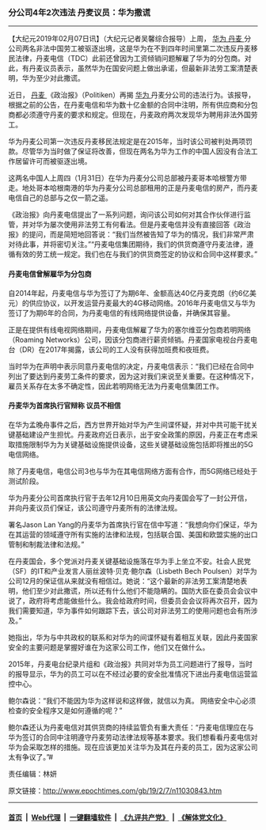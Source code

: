 ### 分公司4年2次违法 丹麦议员：华为撒谎
------------------------

<p>
 【大纪元2019年02月07日讯】（大纪元记者吴馨综合报导）上周，
 <a href="http://www.epochtimes.com/gb/tag/%E5%8D%8E%E4%B8%BA.html">
  华为
 </a>
 <a href="http://www.epochtimes.com/gb/tag/%E4%B8%B9%E9%BA%A6.html">
  丹麦
 </a>
 分公司两名非法中国劳工被驱逐出境，这是华为在不到四年时间里第二次违反丹麦移民法律，丹麦电信（TDC）此前还曾因为工资倾销问题解雇了华为的分包商。对此，有丹麦议员表示，虽然华为在国安问题上做出承诺，但最新非法劳工案清楚表明，华为至少对此撒谎。
</p>
<p>
 近日，
 <a href="http://www.epochtimes.com/gb/tag/%E4%B8%B9%E9%BA%A6.html">
  丹麦
 </a>
 《政治报》（Politiken）再揭
 <a href="http://www.epochtimes.com/gb/tag/%E5%8D%8E%E4%B8%BA.html">
  华为
 </a>
 丹麦分公司的违法行为。该报导，根据之前的公告，在丹麦电信和华为数十亿金额的合同中注明，所有供应商和分包商都必须遵守丹麦的要求和规定。但现在，丹麦政府两次发现华为聘用非法外国劳工。
</p>
<p>
 华为丹麦公司第一次违反丹麦移民法规定是在2015年，当时该公司被判处两项罚款。尽管华为当时做了保证将改善，但现在两名为华为工作的中国人因没有合法工作居留许可而被驱逐出境。
</p>
<p>
 这两名中国人上周四（1月31日）在华为丹麦分公司总部被丹麦哥本哈根警方带走。地处哥本哈根南港的华为丹麦分公司总部租用的正是丹麦电信的房产，而丹麦电信自己的总部与之仅一箭之遥。
</p>
<p>
 《政治报》向丹麦电信提出了一系列问题，询问该公司如何对其合作伙伴进行监管，并对华为屡次使用非法劳工有何看法。但是丹麦电信并没有直接回答《政治报》的提问，而是简短地回答说：“我们当然被告知了华为的情况，我们非常严肃对待此事，并将密切关注。”“丹麦电信集团期待，我们的供货商遵守丹麦法律，遵循有效的劳工统一规定。我们也在与我们的供货商签定的协议和合同中这样要求。”
</p>
<h4>
 丹麦电信曾解雇华为分包商
</h4>
<p>
 自2014年起，丹麦电信与华为签订了为期6年、金额高达40亿丹麦克朗（约6亿美元）的供应协议，以开发运营丹麦最大的4G移动网络。2016年丹麦电信又与华为签订了为期6年的合同，为丹麦电信的有线网络提供设备，并确保其容量。
</p>
<p>
 正是在提供有线电视网络期间，丹麦电信解雇了华为的塞尔维亚分包商若明网络（Roaming Networks）公司，因该分包商进行薪资倾销。丹麦国家电视台丹麦电台（DR）在2017年揭露，该公司的工人没有获得加班费和夜班费。
</p>
<p>
 当时华为在声明中表示同意丹麦电信的决定，丹麦电信表示：“我们已经在合同中列出了要达到丹麦劳工条件的要求，因为这对我们来说至关重要。在这种情况下，雇员关系存在太多不确定性，因此若明网络无法为丹麦电信集团工作。
</p>
<h4>
 丹麦华为首席执行官辩称 议员不相信
</h4>
<p>
 在华为孟晚舟事件之后，西方世界开始对华为产生间谍怀疑，并对中共可能干扰关键基础建设产生担忧。丹麦政府近日表示，出于安全政策的原因，丹麦正在考虑采取措施限制华为为关键基础设施提供设备，这些关键基础设施包括即将推出的5G电信网络。
</p>
<p>
 除了丹麦电信，电信公司3也与华为在其电信网络方面有合作，而5G网络已经处于测试阶段。
</p>
<p>
 华为丹麦分公司首席执行官于去年12月10日用英文向丹麦国会写了一封公开信，并向丹麦议员们保证，该公司遵守丹麦所有的法律法规。
</p>
<p>
 署名Jason Lan Yang的丹麦华为首席执行官在信中写道：“我想向你们保证，华为在其运营的领域遵守所有实施的法律和法规，包括联合国、美国和欧盟实施的出口管制和制裁法律和法规。”
</p>
<p>
 在丹麦国会，多个党派对丹麦关键基础设施落在华为手上坐立不安。社会人民党（SF）的IT和产业发言人丽丝波特·贝克·鲍尔森（Lisbeth Bech Poulsen）对华为公司12月的保证信从来就没有相信过。她说：“这个最新的非法劳工案清楚地表明，他们至少对此撒谎，所以还有什么他们不能隐瞒的。国防大臣在委员会会议中说了，政府将考虑能做些什么。我会给政府时间，但委员会会议将再次召开，因为我们需要知道，华为事件如何跟踪下去，该公司对非法劳工的使用问题也会有所涉及。”
</p>
<p>
 她指出，华为与中共政权的联系和对华为的间谍怀疑有着相互关联，因此丹麦国家安全的主要问题是掌握好谁在为这家公司工作，他们又在做什么。
</p>
<p>
 2015年，丹麦电台纪录片组和《政治报》共同对华为员工问题进行了报导，当时的报导显示，华为的员工可以在不经过必要的安全批准情况下进出丹麦电信运营监控中心。
</p>
<p>
 鲍尔森说：“我们不能因为华为这样说和这样做，就信以为真。 网络安全中心必须检查的安全程序又是如何遵循的呢？”
</p>
<p>
 鲍尔森还认为丹麦电信对其供货商的持续监管负有重大责任：“丹麦电信理应在与华为签订的合同中注明遵守丹麦劳动法律法规等基本要求。我们想看看丹麦电信对华为会采取怎样的措施。现在应该更加关注华为及其在丹麦的员工，因为这家公司太有争议了。”#
</p>
<p>
 责任编辑：林妍
</p>

原文链接：http://www.epochtimes.com/gb/19/2/7/n11030843.htm


------------------------
#### [首页](https://github.com/gfw-breaker/banned-news/blob/master/README.md) &nbsp;|&nbsp; [Web代理](https://github.com/labour-camp/helloworld) &nbsp;|&nbsp; [一键翻墙软件](https://github.com/gfw-breaker/nogfw/blob/master/README.md) &nbsp;|&nbsp; [《九评共产党》](https://github.com/gfw-breaker/9ping.md/blob/master/README.md#九评之一评共产党是什么) &nbsp;|&nbsp; [《解体党文化》](https://github.com/gfw-breaker/jtdwh.md/blob/master/README.md#绪论)

